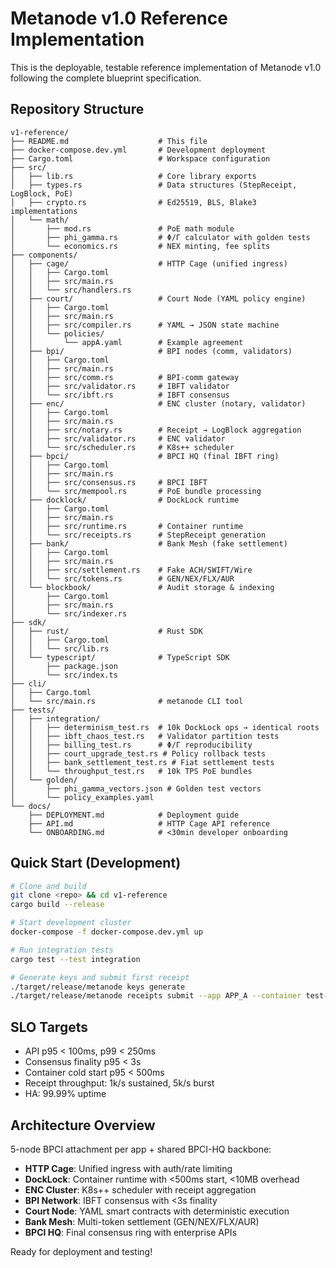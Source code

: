 # Metanode v1.0 Reference Implementation

This is the deployable, testable reference implementation of Metanode v1.0 following the complete blueprint specification.

## Repository Structure

```
v1-reference/
├── README.md                    # This file
├── docker-compose.dev.yml       # Development deployment
├── Cargo.toml                   # Workspace configuration
├── src/
│   ├── lib.rs                   # Core library exports
│   ├── types.rs                 # Data structures (StepReceipt, LogBlock, PoE)
│   ├── crypto.rs                # Ed25519, BLS, Blake3 implementations
│   └── math/
│       ├── mod.rs               # PoE math module
│       ├── phi_gamma.rs         # Φ/Γ calculator with golden tests
│       └── economics.rs         # NEX minting, fee splits
├── components/
│   ├── cage/                    # HTTP Cage (unified ingress)
│   │   ├── Cargo.toml
│   │   ├── src/main.rs
│   │   └── src/handlers.rs
│   ├── court/                   # Court Node (YAML policy engine)
│   │   ├── Cargo.toml
│   │   ├── src/main.rs
│   │   ├── src/compiler.rs      # YAML → JSON state machine
│   │   └── policies/
│   │       └── appA.yaml        # Example agreement
│   ├── bpi/                     # BPI nodes (comm, validators)
│   │   ├── Cargo.toml
│   │   ├── src/main.rs
│   │   ├── src/comm.rs          # BPI-comm gateway
│   │   ├── src/validator.rs     # IBFT validator
│   │   └── src/ibft.rs          # IBFT consensus
│   ├── enc/                     # ENC cluster (notary, validator)
│   │   ├── Cargo.toml
│   │   ├── src/main.rs
│   │   ├── src/notary.rs        # Receipt → LogBlock aggregation
│   │   ├── src/validator.rs     # ENC validator
│   │   └── src/scheduler.rs     # K8s++ scheduler
│   ├── bpci/                    # BPCI HQ (final IBFT ring)
│   │   ├── Cargo.toml
│   │   ├── src/main.rs
│   │   ├── src/consensus.rs     # BPCI IBFT
│   │   └── src/mempool.rs       # PoE bundle processing
│   ├── docklock/                # DockLock runtime
│   │   ├── Cargo.toml
│   │   ├── src/main.rs
│   │   ├── src/runtime.rs       # Container runtime
│   │   └── src/receipts.rs      # StepReceipt generation
│   ├── bank/                    # Bank Mesh (fake settlement)
│   │   ├── Cargo.toml
│   │   ├── src/main.rs
│   │   ├── src/settlement.rs    # Fake ACH/SWIFT/Wire
│   │   └── src/tokens.rs        # GEN/NEX/FLX/AUR
│   └── blockbook/               # Audit storage & indexing
│       ├── Cargo.toml
│       ├── src/main.rs
│       └── src/indexer.rs
├── sdk/
│   ├── rust/                    # Rust SDK
│   │   ├── Cargo.toml
│   │   └── src/lib.rs
│   └── typescript/              # TypeScript SDK
│       ├── package.json
│       └── src/index.ts
├── cli/
│   ├── Cargo.toml
│   └── src/main.rs              # metanode CLI tool
├── tests/
│   ├── integration/
│   │   ├── determinism_test.rs  # 10k DockLock ops → identical roots
│   │   ├── ibft_chaos_test.rs   # Validator partition tests
│   │   ├── billing_test.rs      # Φ/Γ reproducibility
│   │   ├── court_upgrade_test.rs # Policy rollback tests
│   │   ├── bank_settlement_test.rs # Fiat settlement tests
│   │   └── throughput_test.rs   # 10k TPS PoE bundles
│   └── golden/
│       ├── phi_gamma_vectors.json # Golden test vectors
│       └── policy_examples.yaml
└── docs/
    ├── DEPLOYMENT.md            # Deployment guide
    ├── API.md                   # HTTP Cage API reference
    └── ONBOARDING.md            # <30min developer onboarding
```

## Quick Start (Development)

```bash
# Clone and build
git clone <repo> && cd v1-reference
cargo build --release

# Start development cluster
docker-compose -f docker-compose.dev.yml up

# Run integration tests
cargo test --test integration

# Generate keys and submit first receipt
./target/release/metanode keys generate
./target/release/metanode receipts submit --app APP_A --container test-001
```

## SLO Targets

- API p95 < 100ms, p99 < 250ms
- Consensus finality p95 < 3s
- Container cold start p95 < 500ms  
- Receipt throughput: 1k/s sustained, 5k/s burst
- HA: 99.99% uptime

## Architecture Overview

5-node BPCI attachment per app + shared BPCI-HQ backbone:
- **HTTP Cage**: Unified ingress with auth/rate limiting
- **DockLock**: Container runtime with <500ms start, <10MB overhead
- **ENC Cluster**: K8s++ scheduler with receipt aggregation
- **BPI Network**: IBFT consensus with <3s finality
- **Court Node**: YAML smart contracts with deterministic execution
- **Bank Mesh**: Multi-token settlement (GEN/NEX/FLX/AUR)
- **BPCI HQ**: Final consensus ring with enterprise APIs

Ready for deployment and testing!
